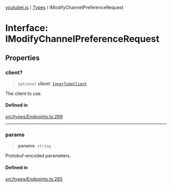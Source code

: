 [youtubei.js](../../../README.md) / [Types](../README.md) / IModifyChannelPreferenceRequest

# Interface: IModifyChannelPreferenceRequest

## Properties

### client?

> `optional` **client**: [`InnerTubeClient`](../type-aliases/InnerTubeClient.md)

The client to use.

#### Defined in

[src/types/Endpoints.ts:269](https://github.com/LuanRT/YouTube.js/blob/eb21af33db708f0355f4fb15881f5d4fabc7b06c/src/types/Endpoints.ts#L269)

***

### params

> **params**: `string`

Protobuf-encoded parameters.

#### Defined in

[src/types/Endpoints.ts:265](https://github.com/LuanRT/YouTube.js/blob/eb21af33db708f0355f4fb15881f5d4fabc7b06c/src/types/Endpoints.ts#L265)
